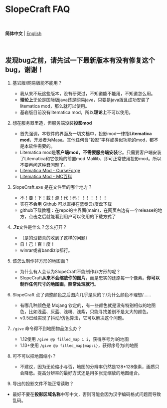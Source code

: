 # SlopeCraft FAQ

<br>

**简体中文** | [English](FAQ_EN.md "FAQ_EN.md")  <!-- lang -->

<br>


## 发现bug之前，请先试一下最新版本有没有修复这个bug，谢谢！

1. 基岩版/网易版能不能用？
   - 我从来不玩这些版本，没有研究过，不知道能不能用，不知道怎么用。
   - **理论上**无论是国际版java还是网易java，只要是java版且成功安装了litematica mod，那么就可以使用。
   - 基岩版目前没有litematica mod，所以**理论上**不可以使用。

2. 想在服务器里造，但服务端没装**投影mod**
   - 首先强调，本软件的界面及一切文档中，投影mod一律指**Litematica mod**，开发者为Masa。其他任何含“投影”字样或类似功能的mod，都不是本软件需要的。
   - Litematica mod是**客户端mod**，**不需要服务端安装**它。只需要客户端安装了Litematica和它依赖的前置mod Malilib，即可正常使用投影mod。所以不要再问这种蠢问题了。
   - [Litematica Mod - CurseForge](https://www.curseforge.com/minecraft/mc-mods/litematica)
   - [Litematica Mod - MC百科](https://www.mcmod.cn/class/2261.html)

3. SlopeCraft.exe 是在文件里的哪个地方？
   - 不！要！下！载！源！代！码！！！！！！！
   - 实在不会用 Github 可以直接在蓝奏云/度盘下载
   - github下载教程：在repo的主界面(main)，在网页右边有一个release的地方，点击之后就能看到用户可以使用的下载方式了

4. **.7z**文件是什么？怎么打开？
   - （是的没错真的收到了这样的问题）
   - 自！己！百！度！
   - winrar或者bandizip都行。

5. 该怎么制作非方形的地图画？
   - 为什么有人会认为SlopeCraft不能制作非方形的呢？
   - SlopeCraft**从来不会缩放你的图片**，而是忠实的还原每一个像素。**你可以制作任何尺寸的地图画，照常处理就行**。

6. SlopeCraft 点了调整颜色之后图片几乎是灰的？/为什么颜色不理想/……
   - 有哪几种颜色是 Mojang 钦定的，有一些颜色就是没有特别相似的地图色，比如浅蓝、灰蓝、浅粉、浅紫，只能寻找差别不是太大的颜色。
   - v3.5已经实现了抖动/仿色算法，它可以解决这个问题。

7. `/give` 命令得不到地图物品怎么办？
   - 1.12使用 `/give @p filled_map 1 i`，获得序号为i的地图
   - 1.13+使用 `/give @p filled_map{map:i}`，获得序号为i的地图

8. 可不可以把地图缩小？
   - 不建议，因为无论缩小与否，地图的分辨率仍然是128*128像素，画质只会降低。提高分辨率的最好方式还是用多张无缩放的地图组合。

9.  导出的投影文件不能正常读取？
   - 最好不要在**投影区域名称**中写中文，否则可能会因为汉字编码格式问题而导致乱码。
